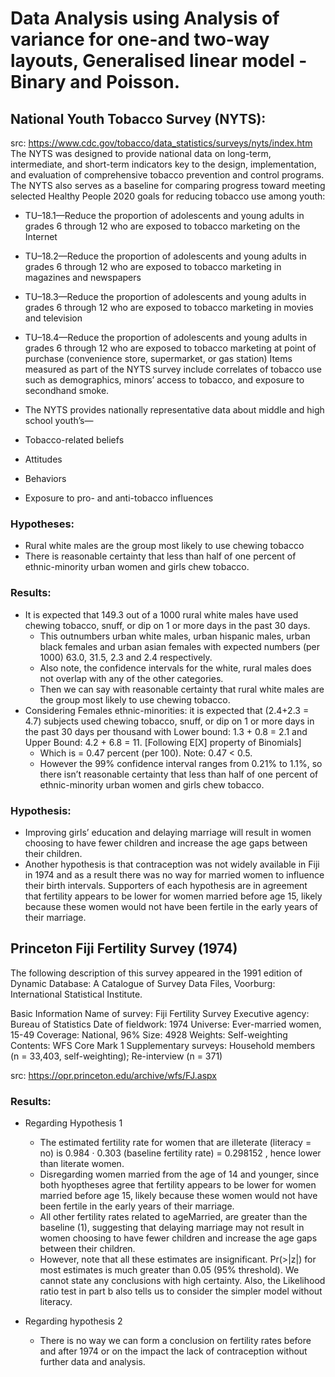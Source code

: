 # Data Analysis using Analysis of variance for one-and two-way layouts, Generalised linear model - Binary and Poisson. 

## National Youth Tobacco Survey (NYTS):
src: https://www.cdc.gov/tobacco/data_statistics/surveys/nyts/index.htm
The NYTS was designed to provide national data on long-term, intermediate, and short-term indicators key to the design, implementation, and evaluation of comprehensive tobacco prevention and control programs. The NYTS also serves as a baseline for comparing progress toward meeting selected Healthy People 2020 goals for reducing tobacco use among youth:

* TU–18.1—Reduce the proportion of adolescents and young adults in grades 6 through 12 who are exposed to tobacco marketing on the Internet
* TU–18.2—Reduce the proportion of adolescents and young adults in grades 6 through 12 who are exposed to tobacco marketing in magazines and newspapers
* TU–18.3—Reduce the proportion of adolescents and young adults in grades 6 through 12 who are exposed to tobacco marketing in movies and television
* TU–18.4—Reduce the proportion of adolescents and young adults in grades 6 through 12 who are exposed to tobacco marketing at point of purchase (convenience store, supermarket, or gas station)
Items measured as part of the NYTS survey include correlates of tobacco use such as demographics, minors’ access to tobacco, and exposure to secondhand smoke.

* The NYTS provides nationally representative data about middle and high school youth’s—
 * Tobacco-related beliefs
 * Attitudes
 * Behaviors
 * Exposure to pro- and anti-tobacco influences
 
### Hypotheses: 
* Rural white males are the group most likely to use chewing tobacco
* There is reasonable certainty that less than half of one percent of ethnic-minority urban women and girls chew tobacco.

### Results:

* It is expected that 149.3 out of a 1000 rural white males have used chewing tobacco, snuff, or dip on 1 or more days in the past 30 days.
  * This outnumbers urban white males, urban hispanic males, urban black females and urban asian females with expected numbers (per 1000) 63.0, 31.5, 2.3 and 2.4 respectively.
  * Also note, the confidence intervals for the white, rural males does not overlap with any of the other categories.
  * Then we can say with reasonable certainty that rural white males are the group most likely to use chewing tobacco.
* Considering Females ethnic-minorities: it is expected that (2.4+2.3 = 4.7) subjects used chewing tobacco, snuff, or dip on 1 or more days in the past 30 days per thousand with Lower bound: 1.3 + 0.8 = 2.1 and Upper Bound: 4.2 + 6.8 = 11. [Following E[X] property of Binomials]
  * Which is = 0.47 percent (per 100). Note: 0.47 < 0.5.
  * However the 99% confidence interval ranges from 0.21% to 1.1%, so there isn’t reasonable certainty
  that less than half of one percent of ethnic-minority urban women and girls chew tobacco.


### Hypothesis: 
* Improving girls’ education and delaying marriage will result in women choosing to have fewer children and increase the age gaps between their children. 
* Another hypothesis is that contraception was not widely available in Fiji in 1974 and as a result there was no way for married women to influence their birth intervals. Supporters of each hypothesis are in agreement that fertility appears to be lower for women married before age 15, likely because these women would not have been fertile in the early years of their marriage.


## Princeton Fiji Fertility Survey (1974)
The following description of this survey appeared in the 1991 edition of Dynamic Database: A Catalogue of Survey Data Files, Voorburg: International Statistical Institute.

Basic Information
Name of survey: Fiji Fertility Survey
Executive agency: Bureau of Statistics
Date of fieldwork: 1974
Universe: Ever-married women, 15-49
Coverage: National, 96%
Size: 4928
Weights: Self-weighting
Contents: WFS Core Mark 1
Supplementary surveys: Household members (n = 33,403, self-weighting); Re-interview (n = 371)

src: https://opr.princeton.edu/archive/wfs/FJ.aspx


### Results:
* Regarding Hypothesis 1
  * The estimated fertility rate for women that are illeterate (literacy = no) is 0.984 ·
  0.303 (baseline fertility rate) = 0.298152 , hence lower than literate women.
  * Disregarding women married from the age of 14 and younger, since both hyoptheses agree that fertility appears to be lower for women married before age 15, likely because these women would not have been fertile in the early years of their marriage.
  * All other fertility rates related to ageMarried, are greater than the baseline (1), suggesting that delaying marriage may not result in women choosing to have fewer children and increase the age gaps between their children.
  * However, note that all these estimates are insignificant. Pr(>|z|) for most estimates is much greater than 0.05 (95% threshold). We cannot state any conclusions with high certainty. Also, the Likelihood ratio test in part b also tells us to consider the simpler model without literacy.
  
* Regarding hypothesis 2
  * There is no way we can form a conclusion on fertility rates before and after 1974 or on the impact
  the lack of contraception without further data and analysis.
